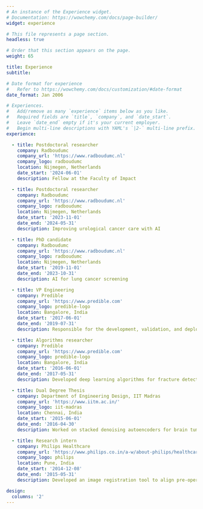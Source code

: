 ```yaml
---
# An instance of the Experience widget.
# Documentation: https://wowchemy.com/docs/page-builder/
widget: experience

# This file represents a page section.
headless: true

# Order that this section appears on the page.
weight: 65

title: Experience
subtitle:

# Date format for experience
#   Refer to https://wowchemy.com/docs/customization/#date-format
date_format: Jan 2006

# Experiences.
#   Add/remove as many `experience` items below as you like.
#   Required fields are `title`, `company`, and `date_start`.
#   Leave `date_end` empty if it's your current employer.
#   Begin multi-line descriptions with YAML's `|2-` multi-line prefix.
experience:

  - title: Postdoctoral researcher
    company: Radboudumc
    company_url: 'https://www.radboudumc.nl'
    company_logo: radboudumc
    location: Nijmegen, Netherlands
    date_start: '2024-06-01'
    description: Fellow at the Faculty of Impact

  - title: Postdoctoral researcher
    company: Radboudumc
    company_url: 'https://www.radboudumc.nl'
    company_logo: radboudumc
    location: Nijmegen, Netherlands
    date_start: '2023-11-01'
    date_end: '2024-05-31'
    description: Improving urological cancer care with AI

  - title: PhD candidate
    company: Radboudumc
    company_url: 'https://www.radboudumc.nl'
    company_logo: radboudumc
    location: Nijmegen, Netherlands
    date_start: '2019-11-01'
    date_end: '2023-10-31'
    description: AI for lung cancer screening

  - title: VP Engineering
    company: Predible
    company_url: 'https://www.predible.com'
    company_logo: predible-logo
    location: Bangalore, India
    date_start: '2017-06-01'
    date_end: '2019-07-31'
    description: Responsible for the development, validation, and deployment of deep learning algorithms for tri-phasic abdomen CT analysis and chest CT analysis

  - title: Algorithms researcher
    company: Predible
    company_url: 'https://www.predible.com'
    company_logo: predible-logo
    location: Bangalore, India
    date_start: '2016-06-01'
    date_end: '2017-05-31'
    description: Developed deep learning algorithms for fracture detection in wrist x-rays, radiology reports, and liver segmentation from abdomen CT images

  - title: Dual Degree Thesis
    company: Department of Engineering Design, IIT Madras
    company_url: 'https://www.iitm.ac.in/'
    company_logo: iit-madras
    location: Chennai, India
    date_start: '2015-06-01'
    date_end: '2016-04-30'
    description: Worked on stacked denoising autoencoders for brain tumor segmentation from MRI

  - title: Research intern
    company: Philips Healthcare
    company_url: 'https://www.philips.co.in/a-w/about-philips/healthcare-innovation-campus.html'
    company_logo: philips
    location: Pune, India
    date_start: '2014-12-08'
    date_end: '2015-05-31'
    description: Developed an image registration tool to align pre-operative and post-operative fluoroscopic images of the spine from mobile C-Arm systems

design:
  columns: '2'
---
```

